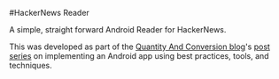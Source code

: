 #HackerNews Reader

A simple, straight forward Android Reader for HackerNews.

This was developed as part of the [Quantity And Conversion blog](https://blog.quantityandconversion.com)'s [post series](https://blog.quantityandconversion.com/2017/01/25/vbm-on-android/) on implementing an Android app using best practices, tools, and techniques.
